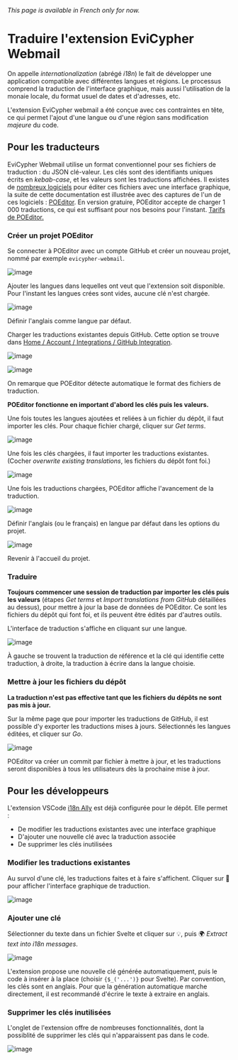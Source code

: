 _This page is available in French only for now._

# Traduire l'extension EviCypher Webmail

On appelle _internationalization_ (abrégé _i18n_) le fait de développer une application compatible avec différentes langues et régions. Le processus comprend la traduction de l'interface graphique, mais aussi l'utilisation de la monaie locale, du format usuel de dates et d'adresses, etc.

L'extension EviCypher webmail a été conçue avec ces contraintes en tête, ce qui permet l'ajout d'une langue ou d'une région sans modification _majeure_ du code.

## Pour les traducteurs

EviCypher Webmail utilise un format conventionnel pour ses fichiers de traduction : du JSON clé-valeur. Les clés sont des identifiants uniques écrits en _kebab-case_, et les valeurs sont les traductions affichées. Il existes de [nombreux logiciels](https://alternativeto.net/software/po-editor/) pour éditer ces fichiers avec une interface graphique, la suite de cette documentation est illustrée avec des captures de l'un de ces logiciels : [POEditor](https://poeditor.com/). En version gratuire, POEditor accepte de charger 1 000 traductions, ce qui est suffisant pour nos besoins pour l'instant. [Tarifs de POEditor.](https://github.com/marketplace/poeditor/)

### Créer un projet POEditor

Se connecter à POEditor avec un compte GitHub et créer un nouveau projet, nommé par exemple `evicypher-webmail`.

![image](https://user-images.githubusercontent.com/48261497/130031880-ec063587-ccf2-4170-b899-ec794ac212b7.png)

Ajouter les langues dans lequelles ont veut que l'extension soit disponible. Pour l'instant les langues crées sont vides, aucune clé n'est chargée.

![image](https://user-images.githubusercontent.com/48261497/130032055-595789aa-5508-4cac-aafa-3d142489054e.png)

Définir l'anglais comme langue par défaut.

Charger les traductions existantes depuis GitHub. Cette option se trouve dans [Home / Account / Integrations / GitHub Integration](https://poeditor.com/github/projects).

![image](https://user-images.githubusercontent.com/48261497/130032962-00f4c5ed-9b98-4bce-8571-f1ed3986ab1d.png)

![image](https://user-images.githubusercontent.com/48261497/130033043-3ff75003-1acf-4daa-bd55-5d3ca0d68902.png)

On remarque que POEditor détecte automatique le format des fichiers de traduction.

**POEditor fonctionne en important d'abord les clés puis les valeurs.**

Une fois toutes les langues ajoutées et reliées à un fichier du dépôt, il faut importer les clés. Pour chaque fichier chargé, cliquer sur _Get terms_.

![image](https://user-images.githubusercontent.com/48261497/130033789-93038a2a-b051-4e29-8640-dc13311adcff.png)

Une fois les clés chargées, il faut importer les traductions existantes. (Cocher _overwrite existing translations_, les fichiers du dépôt font foi.)

![image](https://user-images.githubusercontent.com/48261497/130033353-d1a6c9c0-5b91-4469-8772-07be873d1cc6.png)

Une fois les traductions chargées, POEditor affiche l'avancement de la traduction.

![image](https://user-images.githubusercontent.com/48261497/130034605-723c2a3c-7042-4063-87f1-1e477340b77b.png)

Définir l'anglais (ou le français) en langue par défaut dans les options du projet.

![image](https://user-images.githubusercontent.com/48261497/130034427-c985ac3f-293c-495d-a20a-3409e71b95a3.png)

Revenir à l'accueil du projet.

### Traduire

**Toujours commencer une session de traduction par importer les clés puis les valeurs** (étapes _Get terms_ et _Import translations from GitHub_ détaillées au dessus), pour mettre à jour la base de données de POEditor. Ce sont les fichiers du dépôt qui font foi, et ils peuvent être édités par d'autres outils.

L'interface de traduction s'affiche en cliquant sur une langue.

![image](https://user-images.githubusercontent.com/48261497/130035006-47eb7e4b-e341-4392-b917-f0b4b2e9115d.png)

À gauche se trouvent la traduction de référence et la clé qui identifie cette traduction, à droite, la traduction à écrire dans la langue choisie.

### Mettre à jour les fichiers du dépôt

**La traduction n'est pas effective tant que les fichiers du dépôts ne sont pas mis à jour.**

Sur la même page que pour importer les traductions de GitHub, il est possible d'y exporter les traductions mises à jours. Sélectionnés les langues éditées, et cliquer sur _Go_.

![image](https://user-images.githubusercontent.com/48261497/130036052-2b454c8e-304c-4bf5-9078-3b02422f0402.png)

POEditor va créer un commit par fichier à mettre à jour, et les traductions seront disponibles à tous les utilisateurs dès la prochaine mise à jour.

## Pour les développeurs

L'extension VSCode [i18n Ally](https://marketplace.visualstudio.com/items?itemName=Lokalise.i18n-ally) est déjà configurée pour le dépôt. Elle permet :

- De modifier les traductions existantes avec une interface graphique
- D'ajouter une nouvelle clé avec la traduction associée
- De supprimer les clés inutilisées

### Modifier les traductions existantes

Au survol d'une clé, les traductions faites et à faire s'affichent. Cliquer sur 💬 pour afficher l'interface graphique de traduction.

![image](https://user-images.githubusercontent.com/48261497/130036708-645faf7e-ec1a-4250-ae90-9db16cb5f04c.png)

### Ajouter une clé

Sélectionner du texte dans un fichier Svelte et cliquer sur 💡, puis 🌍 _Extract text into i18n messages_.

![image](https://user-images.githubusercontent.com/48261497/130037280-9a2ecb92-cdf2-48fb-a402-f0d45aa3f073.png)

L'extension propose une nouvelle clé générée automatiquement, puis le code à insérer à la place (choisir `{$_('...')}` pour Svelte). Par convention, les clés sont en anglais. Pour que la génération automatique marche directement, il est recommandé d'écrire le texte à extraire en anglais.

### Supprimer les clés inutilisées

L'onglet de l'extension offre de nombreuses fonctionnalités, dont la possiblité de supprimer les clés qui n'apparaissent pas dans le code.

![image](https://user-images.githubusercontent.com/48261497/130038087-eceafc2e-a0fe-41fe-bca1-2ee04612ca4c.png)
